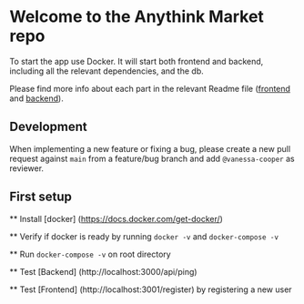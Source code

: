 # Welcome to the Anythink Market repo

To start the app use Docker. It will start both frontend and backend, including all the relevant dependencies, and the db.

Please find more info about each part in the relevant Readme file ([frontend](frontend/readme.md) and [backend](backend/README.md)).

## Development

When implementing a new feature or fixing a bug, please create a new pull request against `main` from a feature/bug branch and add `@vanessa-cooper` as reviewer.

## First setup

** Install [docker] (https://docs.docker.com/get-docker/)

** Verify if docker is ready by running `docker -v` and `docker-compose -v`

** Run `docker-compose -v` on root directory

** Test [Backend] (http://localhost:3000/api/ping)

** Test [Frontend] (http://localhost:3001/register) by registering a new user